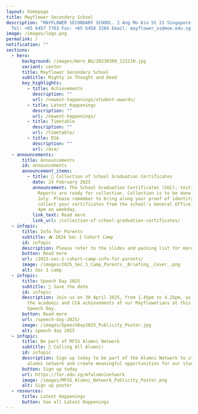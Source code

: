```yaml
---
layout: homepage
title: Mayflower Secondary School
description: "MAYFLOWER SECONDARY SCHOOL. 2 Ang Mo Kio St 21 Singapore 569384
  Tel: +65 6457 7783 Fax: +65 6458 3284 Email: mayflower_ss@moe.edu.sg."
image: /images/logo.png
permalink: /
notification: ""
sections:
  - hero:
      background: /images/Hero_BG/20230309_122210.jpg
      variant: center
      title: Mayflower Secondary School
      subtitle: Mighty in Thought and Deed
      key_highlights:
        - title: Achievements
          description: ""
          url: /newest-happenings/student-awards/
        - title: Latest Happenings
          description: ""
          url: /newest-happenings/
        - title: Timetable
          description: ""
          url: /timetable/
        - title: DSA
          description: ""
          url: /dsa/
  - announcements:
      title: Announcements
      id: announcements
      announcement_items:
        - title: 📜 Collection of School Graduation Certificates
          date: 24 February 2025
          announcement: The School Graduation Certificates (SGC), testimonials & CCA
            Reports are ready for collection. Collection is to be done by 31
            July. Please remember to bring along your proof of identity to
            collect your certificates from the school's General Office, 8am to
            4pm on weekday.
          link_text: Read more
          link_url: /collection-of-school-graduation-certificates/
  - infopic:
      title: Info for Parents
      subtitle: ⛺ 2024 Sec 1 Cohort Camp
      id: infopic
      description: Please refer to the slides and packing list for more information.
      button: Read more
      url: /2025-sec-1-cohort-camp-info-for-parents/
      image: /images/2025_Sec_1_Camp_Parents__Briefing__Cover_.png
      alt: Sec 1 camp
  - infopic:
      title: Speech Day 2025
      subtitle: 📅 Save the date
      id: infopic
      description: Join us on 30 April 2025, from 1.45pm to 4.15pm, as we recognise
        the academic and CCA achievements of our Mayflowerians at this year’s
        Speech Day.
      button: Read more
      url: /speech-day-2025/
      image: /images/SpeechDay2025_Publicity_Poster.jpg
      alt: speech day 2025
  - infopic:
      title: Be part of MFSS Alumni Network
      subtitle: 📢 Calling All Alumni!
      id: infopic
      description: Sign up today to be part of the Alumni Network to strengthen our
        alumni network and create meaningful opportunities for our students.
      button: Sign up today
      url: https://for.edu.sg/mfalumninetwork
      image: /images/MFSS_Alumni_Network_Publicity_Poster.png
      alt: Sign up poster
  - resources:
      title: Latest Happenings
      button: See all Latest Happenings
---
```

